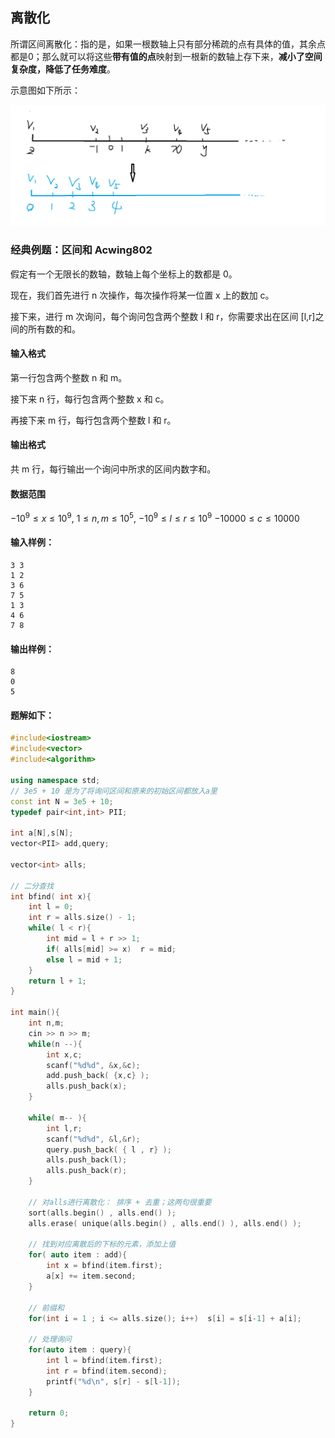 ## 离散化

所谓区间离散化：指的是，如果一根数轴上只有部分稀疏的点有具体的值，其余点都是0；那么就可以将这些**带有值的点**映射到一根新的数轴上存下来，**减小了空间复杂度，降低了任务难度**。

示意图如下所示：

![image-20210811164236843](离散化.assets/image-20210811164236843.png)

### 经典例题：区间和 Acwing802

假定有一个无限长的数轴，数轴上每个坐标上的数都是 0。

现在，我们首先进行 n 次操作，每次操作将某一位置 x 上的数加 c。

接下来，进行 m 次询问，每个询问包含两个整数 l 和 r，你需要求出在区间 [l,r]之间的所有数的和。

#### 输入格式

第一行包含两个整数 n 和 m。

接下来 n 行，每行包含两个整数 x 和 c。

再接下来 m 行，每行包含两个整数 l 和 r。

#### 输出格式

共 m 行，每行输出一个询问中所求的区间内数字和。

#### 数据范围

$−10^9≤x≤10^9$,
$1≤n,m≤10^5,$
$−10^9≤l≤r≤10^9$
$−10000≤c≤10000$

#### 输入样例：

```
3 3
1 2
3 6
7 5
1 3
4 6
7 8
```

#### 输出样例：

```
8
0
5
```



#### 题解如下：

```c++
#include<iostream>
#include<vector>
#include<algorithm>

using namespace std;
// 3e5 + 10 是为了将询问区间和原来的初始区间都放入a里
const int N = 3e5 + 10;
typedef pair<int,int> PII;

int a[N],s[N];
vector<PII> add,query;

vector<int> alls;

// 二分查找
int bfind( int x){
    int l = 0;
    int r = alls.size() - 1;
    while( l < r){
        int mid = l + r >> 1;
        if( alls[mid] >= x)  r = mid;
        else l = mid + 1;
    }
    return l + 1;
}

int main(){
    int n,m;
    cin >> n >> m;
    while(n --){
        int x,c;
        scanf("%d%d", &x,&c);
        add.push_back( {x,c} );
        alls.push_back(x);
    }
    
    while( m-- ){
        int l,r;
        scanf("%d%d", &l,&r);
        query.push_back( { l , r} );
        alls.push_back(l);
        alls.push_back(r);
    }
    
    // 对alls进行离散化： 排序 + 去重；这两句很重要
    sort(alls.begin() , alls.end() );
    alls.erase( unique(alls.begin() , alls.end() ), alls.end() );
    
    // 找到对应离散后的下标的元素，添加上值
    for( auto item : add){
        int x = bfind(item.first);
        a[x] += item.second;        
    }
    
    // 前缀和
    for(int i = 1 ; i <= alls.size(); i++)  s[i] = s[i-1] + a[i];
    
    // 处理询问
    for(auto item : query){
        int l = bfind(item.first);
        int r = bfind(item.second);
        printf("%d\n", s[r] - s[l-1]);
    }
    
    return 0;
}
```

